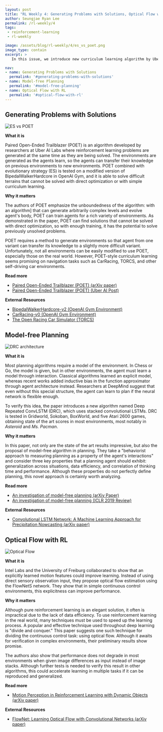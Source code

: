 ```yaml
---
layout: post
title: "RL Weekly 4: Generating Problems with Solutions, Optical Flow with RL, and Model-free Planning"
author: Seungjae Ryan Lee
permalink: /rl-weekly/4
tags:
 - reinforcement-learning
 - rl-weekly

image: /assets/blog/rl-weekly/4/es_vs_poet.png
image_type: contain
excerpt: >
   In this issue, we introduce new curriculum learning algorithm by Uber AI Labs, model-free planning algorithm by DeepMind, and optical-flow based control algorithm by Intel Labs and University of Freiburg.

nav:
- name: Generating Problems with Solutions
  permalink: '#generating-problems-with-solutions'
- name: Model-free Planning
  permalink: '#model-free-planning'
- name: Optical Flow with RL
  permalink: '#optical-flow-with-rl'
---
```



## Generating Problems with Solutions

<div class="w60" style="margin: 10px auto;">
  <img src="{{ absolute_url }}/assets/blog/rl-weekly/4/es_vs_poet.png" alt="ES vs POET">
</div>

**What it is**

Paired Open-Ended Trailblazer (POET) is an algorithm developed by researchers at Uber AI Labs where reinforcement learning problems are generated at the same time as they are being solved. The environments are generated as the agents learn, so the agents can transfer their knowledge on previous environments to new environments. POET combined with evolutionary strategy (ES) is tested on a modified version of BipedalWalkerHardcore in OpenAI Gym, and it is able to solve difficult terrains that cannot be solved with direct optimization or with simple curriculum learning.

**Why it matters**

The authors of POET emphasize the unboundedness of the algorithm: with an algorithm] that can generate arbitrarily complex levels and evolve agent's body, POET can train agents for a rich variety of environments. As demonstrated in the paper, POET can find solutions that cannot be solved with direct optimization, so with enough training, it has the potential to solve previously unsolved problems.

POET requires a method to generate environments so that agent from one variant can transfer its knowledge to a slightly more difficult variant. Unfortunately, not all environments can be easily modified to use POET, especially those on the real world. However, POET-style curriculum learning seems  promising on navigation tasks such as CarRacing, TORCS, and other self-driving car environments.

**Read more**

- [Paired Open-Ended Trailblazer (POET) (arXiv paper)](https://arxiv.org/abs/1901.01753)
- [Paired Open-Ended Trailblazer (POET) (Uber AI Post)](https://eng.uber.com/poet-open-ended-deep-learning/)

**External Resources**

- [BipedalWalkerHardcore-v2 (OpenAI Gym Environment)](https://gym.openai.com/envs/BipedalWalkerHardcore-v2/)
- [CarRacing-v0 (OpenAI Gym Environment)](https://gym.openai.com/envs/CarRacing-v0/)
- [The Open Racing Car Simulator (TORCS)](http://torcs.sourceforge.net/)



## Model-free Planning

<div class="w80" style="margin: 10px auto;">
  <img src="{{ absolute_url }}/assets/blog/rl-weekly/4/drc.png" alt="DRC architecture">
</div>

**What it is**

Most planning algorithms require a model of the environment. In Chess or Go, the model is given, but in other environments, the agent must learn a model through interaction. Classical algorithms learned an explicit model, whereas recent works added inductive bias in the function approximator through agent architecture instead. Researchers at DeepMind suggest that even without this special structure, the agent can learn to plan if the neural network is flexible enough.

To verify this idea, the paper introduces a new algorithm named Deep Repeated ConvLSTM (DRC), which uses stacked convolutional LSTMs. DRC is tested in Gridworld, Sokoban, BoxWorld, and five Atari 2600 games, obtaining state of the art scores in most environments, most notably in *Asteroid* and *Ms. Pacman*.

**Why it matters**

In this paper, not only are the state of the art results impressive, but also the proposal of model-free algorithm in planning. They take a "behaviorist approach to measuring planning as a property of the agent's interactions" and consider three key properties that a planning agent should exhibit: generalization across situations, data efficiency, and correlation of thinking time and performance. Although these properties do not perfectly define planning, this novel approach is certainly worth analyzing.

**Read more**

- [An investigation of model-free planning (arXiv Paper)](https://arxiv.org/abs/1901.03559)
- [An investigation of model-free planning (ICLR 2019 Review)](https://openreview.net/forum?id=Hkxr1nCcFm)

**External Resources**

- [Convolutional LSTM Network: A Machine Learning Approach for Precipitation Nowcasting (arXiv paper)](https://arxiv.org/abs/1506.04214)





## Optical Flow with RL

<div class="w80" style="margin: 10px auto;">
  <img src="{{ absolute_url }}/assets/blog/rl-weekly/4/optical_flow.png" alt="Optical Flow">
</div>

**What it is**

Intel Labs and the University of Freiburg collaborated to show that an explicitly learned motion features could improve learning. Instead of using direct sensory observation input, they propose optical flow estimation using the FlowNetS network. They show that in simple continuous control environments, this explicitness can improve performance.

**Why it matters**

Although pure reinforcement learning is an elegant solution, it often is impractical due to the lack of data efficiency. To use reinforcement learning in the real world, many techniques must be used to speed up the learning process. A popular and effective technique used throughout deep learning is "divide and conquer." This paper suggests one such technique for dividing the continuous control task: using optical flow. Although it awaits for verification in complex environments, their preliminary results show  promise.

The authors also show that performance does not degrade in most environments when given image differences as input instead of image stacks. Although further tests is needed to verify this result in other algorithms, this could accelerate learning in multiple tasks if it can be reproduced and generalized.

**Read more**

- [Motion Perception in Reinforcement Learning with Dynamic Objects (arXiv paper)](https://arxiv.org/abs/1901.03162)

**External Resources**

- [FlowNet: Learning Optical Flow with Convolutional Networks (arXiv paper)](https://arxiv.org/abs/1504.06852)

